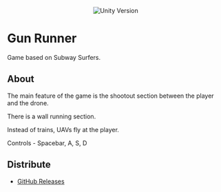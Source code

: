 <p align="center">
   <img src="https://img.shields.io/badge/Engine-Unity%202021.3.15f1-green" alt="Unity Version">
</p>

# Gun Runner
Game based on Subway Surfers.

## About
The main feature of the game is the shootout section between the player and the drone.

There is a wall running section.

Instead of trains, UAVs fly at the player.

Controls - Spacebar, A, S, D

## Distribute

- [GitHub Releases](https://github.com/kam24/Gun-Runner/releases)

